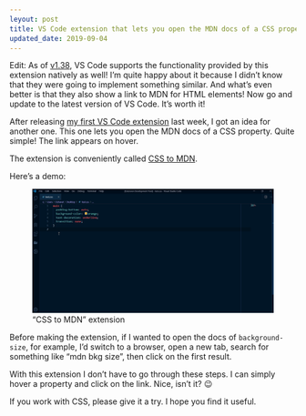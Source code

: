 ```yaml
---
leyout: post
title: VS Code extension that lets you open the MDN docs of a CSS property
updated_date: 2019-09-04
---
```


Edit: As of [v1.38](https://code.visualstudio.com/updates/v1_38#_mdn-reference-for-html-and-css), VS Code supports the functionality provided by this extension natively as well! I’m quite happy about it because I didn’t know that they were going to implement something similar. And what’s even better is that they also show a link to MDN for HTML elements! Now go and update to the latest version of VS Code. It’s worth it!

After releasing [my first VS Code extension](https://dzhavat.github.io/2019/08/13/vs-code-extension-that-shows-the-initial-value-of-a-css-property.html) last week, I got an idea for another one. This one lets you open the MDN docs of a CSS property. Quite simple! The link appears on hover.

The extension is conveniently called [CSS to MDN](https://marketplace.visualstudio.com/items?itemName=dzhavat.css-to-mdn).

Here’s a demo:

<figure>
  <img src="/assets/img/2019/08/19/demo.gif" alt="demo">
  <figcaption>“CSS to MDN” extension</figcaption>
</figure>

Before making the extension, if I wanted to open the docs of `background-size`, for example, I’d switch to a browser, open a new tab, search for something like “mdn bkg size”, then click on the first result.

With this extension I don’t have to go through these steps. I can simply hover a property and click on the link. Nice, isn’t it? 😉

If you work with CSS, please give it a try. I hope you find it useful.
